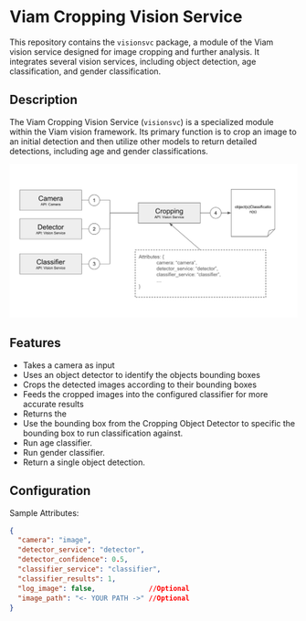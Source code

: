 # Viam Cropping Vision Service

This repository contains the `visionsvc` package, a module of the Viam vision service designed for image cropping and further analysis. It integrates several vision services, including object detection, age classification, and gender classification.

## Description

The Viam Cropping Vision Service (`visionsvc`) is a specialized module within the Viam vision framework. Its primary function is to crop an image to an initial detection and then utilize other models to return detailed detections, including age and gender classifications.

![alt text](media/architecture.png "Cropping Service Architecture")

## Features

- Takes a camera as input
- Uses an object detector to identify the objects bounding boxes
- Crops the detected images according to their bounding boxes
- Feeds the cropped images into the configured classifier for more accurate results
- Returns the 
- Use the bounding box from the Cropping Object Detector to specific the bounding box to run classification against.
- Run age classifier.
- Run gender classifier.
- Return a single object detection.

## Configuration

Sample Attributes:
```json
{
  "camera": "image",
  "detector_service": "detector",
  "detector_confidence": 0.5,
  "classifier_service": "classifier",
  "classifier_results": 1,
  "log_image": false,             //Optional
  "image_path": "<- YOUR PATH ->" //Optional
}
```
